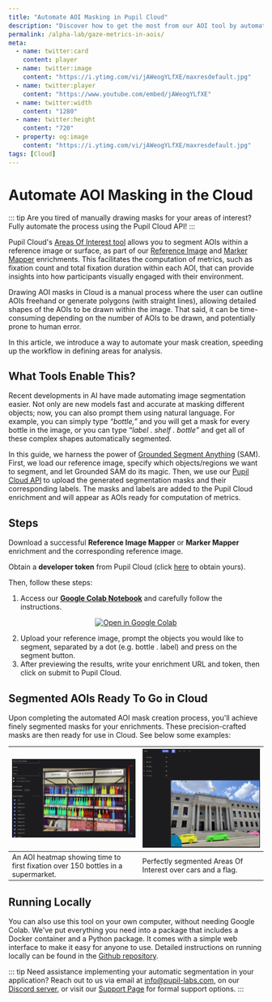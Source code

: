 ```yaml
---
title: "Automate AOI Masking in Pupil Cloud"
description: "Discover how to get the most from our AOI tool by automatically segmenting and drawing masks using natural language."
permalink: /alpha-lab/gaze-metrics-in-aois/
meta:
  - name: twitter:card
    content: player
  - name: twitter:image
    content: "https://i.ytimg.com/vi/jAWeogYLfXE/maxresdefault.jpg"
  - name: twitter:player
    content: "https://www.youtube.com/embed/jAWeogYLfXE"
  - name: twitter:width
    content: "1280"
  - name: twitter:height
    content: "720"
  - property: og:image
    content: "https://i.ytimg.com/vi/jAWeogYLfXE/maxresdefault.jpg"
tags: [Cloud]
---
```


<script setup>
import TagLinks from '@components/TagLinks.vue'
</script>

# Automate AOI Masking in the Cloud

<TagLinks :tags="$frontmatter.tags" />

<Youtube src="jAWeogYLfXE"/>

::: tip
Are you tired of manually drawing masks for your areas of interest? Fully automate the process using the Pupil Cloud API!
:::

Pupil Cloud's [Areas Of Interest tool](https://docs.pupil-labs.com/neon/pupil-cloud/visualizations/areas-of-interest/) allows you to segment AOIs within a reference image or surface, as part of our [Reference Image](https://docs.pupil-labs.com/neon/pupil-cloud/enrichments/reference-image-mapper/) and [Marker Mapper](https://docs.pupil-labs.com/neon/pupil-cloud/enrichments/marker-mapper/) enrichments. This facilitates the computation of metrics, such as fixation count and total fixation duration within each AOI, that can provide insights into how participants visually engaged with their environment.

Drawing AOI masks in Cloud is a manual process where the user can outline AOIs freehand or generate polygons (with straight lines), allowing detailed shapes of the AOIs to be drawn within the image. That said, it can be time-consuming depending on the number of AOIs to be drawn, and potentially prone to human error.

In this article, we introduce a way to automate your mask creation, speeding up the workflow in defining areas for analysis.

## What Tools Enable This?

Recent developments in AI have made automating image segmentation easier. Not only are new models fast and accurate at masking different objects; now, you can also prompt them using natural language. For example, you can simply type _“bottle,”_ and you will get a mask for every bottle in the image, or you can type _“label . shelf . bottle”_ and get all of these complex shapes automatically segmented.

In this guide, we harness the power of [Grounded Segment Anything](https://arxiv.org/abs/2401.14159) (SAM). First, we load our reference image, specify which objects/regions we want to segment, and let Grounded SAM do its magic. Then, we use our [Pupil Cloud API](https://api.cloud.pupil-labs.com/v2) to upload the generated segmentation masks and their corresponding labels. The masks and labels are added to the Pupil Cloud enrichment and will appear as AOIs ready for computation of metrics.

## Steps

Download a successful **Reference Image Mapper** or **Marker Mapper** enrichment and the corresponding reference image.

Obtain a **developer token** from Pupil Cloud (click [here](https://cloud.pupil-labs.com/settings/developer) to obtain yours).

Then, follow these steps:

1. Access our **[Google Colab Notebook](https://colab.research.google.com/drive/1SJQS6-P56wpDxJTNfZeuzwZADKK9h6ri?usp=sharing)** and carefully follow the instructions.

<div class="mb-4" style="display:flex;justify-content:center;">
 <a
  href="https://colab.research.google.com/drive/1SJQS6-P56wpDxJTNfZeuzwZADKK9h6ri?usp=sharing"
>
  <img
    src="https://img.shields.io/static/v1?label=&message=Open in Google Colab&color=blue&labelColor=grey&logo=Google Colab&logoColor=#F9AB00"
    alt="Open in Google Colab"
  />
</a>
</div>

2. Upload your reference image, prompt the objects you would like to segment, separated by a dot (e.g. bottle . label) and press on the segment button.
3. After previewing the results, write your enrichment URL and token, then click on submit to Pupil Cloud.

## Segmented AOIs Ready To Go in Cloud

Upon completing the automated AOI mask creation process, you'll achieve finely segmented masks for your enrichments. These precision-crafted masks are then ready for use in Cloud. See below some examples:

| ![An AOI heatmap showing time to first fixation over 150 bottles in a supermarket.](./bottles.webp) | ![Perfectly segmented Areas Of Interest over cars and a flag.](./cars.webp) |
| --------------------------------------------------------------------------------------------------- | --------------------------------------------------------------------------- |
| An AOI heatmap showing time to first fixation over 150 bottles in a supermarket.                    | Perfectly segmented Areas Of Interest over cars and a flag.                 |

## Running Locally

You can also use this tool on your own computer, without needing Google Colab. We've put everything you need into a package that includes a Docker container and a Python package. It comes with a simple web interface to make it easy for anyone to use. Detailed instructions on running locally can be found in the [Github repository](https://github.com/pupil-labs/aois_module).

::: tip
Need assistance implementing your automatic segmentation in your application? Reach out to us via email at [info@pupil-labs.com](mailto:info@pupil-labs.com), on our [Discord server](https://pupil-labs.com/chat/), or visit our [Support Page](https://pupil-labs.com/products/support/) for formal support options.
:::
